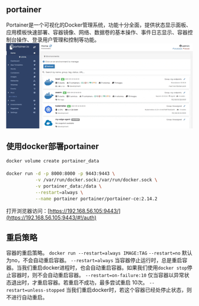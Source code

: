 ## portainer

Portainer是一个可视化的Docker管理系统，功能十分全面，提供状态显示面板、应用模板快速部署、容器镜像、网络、数据卷的基本操作、事件日志显示、容器控制台操作、登录用户管理和控制等功能。
![image.png](images/11-portainer.png)

## 使用docker部署portainer

```bash
docker volume create portainer_data

docker run -d -p 8000:8000 -p 9443:9443 \
           -v /var/run/docker.sock:/var/run/docker.sock \
           -v portainer_data:/data \
           --restart=always \
           --name portainer portainer/portainer-ce:2.14.2
```

打开浏览器访问：[https://192.168.56.105:9443/](https://192.168.56.105:9443/#!/auth)

## 重启策略

容器的重启策略。
`docker run --restart=always IMAGE:TAG`
`--restart=no` 默认为no，不会自动重启容器。
`--restart=always` 当容器停止运行时，总是重启容器。当我们重启docker进程时，也会自动重启容器。如果我们使用`docker stop`停止容器时，则不会自动重启容器。
`--restart=on-failure:10` 仅当容器以异常状态退出时，才重启容器。若重启不成功，最多尝试重启 10次。
`--restart=unless-stopped` 当我们重启docker时，若这个容器已经处停止状态，则不进行自动重启。

